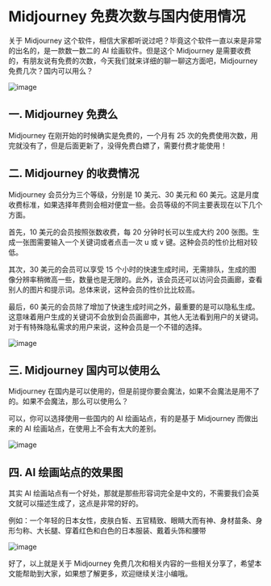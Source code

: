 # Midjourney 免费次数与国内使用情况

关于 Midjourney 这个软件，相信大家都听说过吧？毕竟这个软件一直以来是非常的出名的，是一款数一数二的 AI 绘画软件。但是这个 Midjourney 是需要收费的，有朋友说有免费的次数，今天我们就来详细的聊一聊这方面吧，Midjourney 免费几次？国内可以用么？

![image](https://github.com/calvillot98/Midjourney/assets/169972345/75cc9fd1-f047-437d-b6c5-7d6b49458de5)


## 一. Midjourney 免费么

Midjourney 在刚开始的时候确实是免费的，一个月有 25 次的免费使用次数，用完就没有了，但是后面更新了，没得免费白嫖了，需要付费才能使用！


## 二. Midjourney 的收费情况

Midjourney 会员分为三个等级，分别是 10 美元、30 美元和 60 美元。这是月度收费标准，如果选择年费则会相对便宜一些。会员等级的不同主要表现在以下几个方面。

首先，10 美元的会员按照张数收费，每 20 分钟时长可以生成大约 200 张图。生成一张图需要输入一个关键词或者点击一次 u 或 v 键。这种会员的性价比相对较低。

其次，30 美元的会员可以享受 15 个小时的快速生成时间，无需排队，生成的图像分辨率稍微高一些，数量也是无限的。此外，该会员还可以访问会员画廊，查看别人的图片和提示词。总体来说，这种会员的性价比比较高。

最后，60 美元的会员除了增加了快速生成时间之外，最重要的是可以隐私生成。这意味着用户生成的关键词不会放到会员画廊中，其他人无法看到用户的关键词。对于有特殊隐私需求的用户来说，这种会员是一个不错的选择。

![image](https://github.com/calvillot98/Midjourney/assets/169972345/023cf218-5cb0-4ef7-9489-4fe3750c56ed)


## 三. Midjourney 国内可以使用么

Midjourney 在国内是可以使用的，但是前提你要会魔法，如果不会魔法是用不了的。如果不会魔法，那么可以使用么？

可以，你可以选择使用一些国内的 AI 绘画站点，有的是基于 Midjourney 而做出来的 AI 绘画站点，在使用上不会有太大的差别。

![image](https://github.com/calvillot98/Midjourney/assets/169972345/6b7cdab0-01c7-4778-b34f-307bf2954350)


## 四. AI 绘画站点的效果图

其实 AI 绘画站点有一个好处，那就是那些形容词完全是中文的，不需要我们会英文就可以描述生成了，这点是非常的好的。

例如：一个年轻的日本女性，皮肤白皙、五官精致、眼睛大而有神、身材苗条、身形匀称、大长腿、穿着红色和白色的日本服装、戴着头饰和腰带

![image](https://github.com/calvillot98/Midjourney/assets/169972345/e9dfe1d5-7cf2-42d8-8f3c-ef7fd22b5c52)




好了，以上就是关于 Midjourney 免费几次和相关内容的一些相关分享了，希望本文能帮助到大家，如果想了解更多，欢迎继续关注小编哦。
